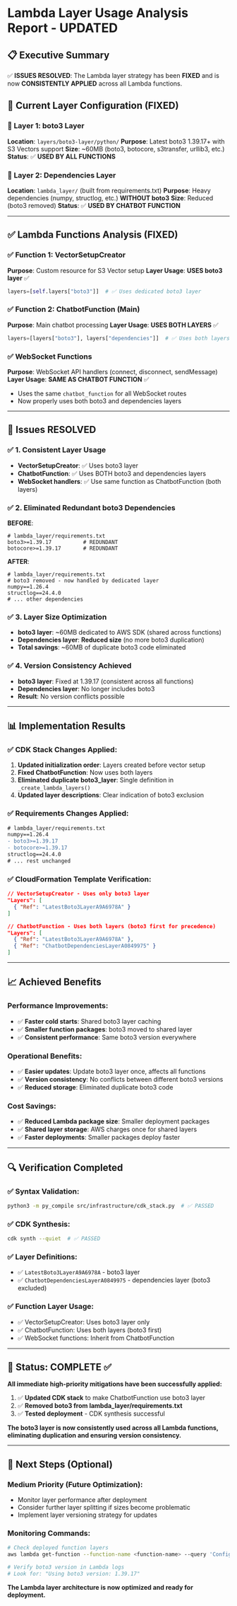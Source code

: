 # **Lambda Layer Usage Analysis Report - UPDATED**

## **📋 Executive Summary**

✅ **ISSUES RESOLVED**: The Lambda layer strategy has been **FIXED** and is now **CONSISTENTLY APPLIED** across all Lambda functions.

## **🎯 Current Layer Configuration (FIXED)**

### **📁 Layer 1: boto3 Layer**
**Location**: `layers/boto3-layer/python/`
**Purpose**: Latest boto3 1.39.17+ with S3 Vectors support
**Size**: ~60MB (boto3, botocore, s3transfer, urllib3, etc.)
**Status**: ✅ **USED BY ALL FUNCTIONS**

### **📁 Layer 2: Dependencies Layer**
**Location**: `lambda_layer/` (built from requirements.txt)
**Purpose**: Heavy dependencies (numpy, structlog, etc.) **WITHOUT boto3**
**Size**: Reduced (boto3 removed)
**Status**: ✅ **USED BY CHATBOT FUNCTION**

---

## **✅ Lambda Functions Analysis (FIXED)**

### **✅ Function 1: VectorSetupCreator**
**Purpose**: Custom resource for S3 Vector setup
**Layer Usage**: **USES boto3 layer** ✅
```python
layers=[self.layers["boto3"]]  # ✅ Uses dedicated boto3 layer
```

### **✅ Function 2: ChatbotFunction (Main)**
**Purpose**: Main chatbot processing
**Layer Usage**: **USES BOTH LAYERS** ✅
```python
layers=[layers["boto3"], layers["dependencies"]]  # ✅ Uses both layers correctly
```

### **✅ WebSocket Functions**
**Purpose**: WebSocket API handlers (connect, disconnect, sendMessage)
**Layer Usage**: **SAME AS CHATBOT FUNCTION** ✅
- Uses the same `chatbot_function` for all WebSocket routes
- Now properly uses both boto3 and dependencies layers

---

## **🎉 Issues RESOLVED**

### **✅ 1. Consistent Layer Usage**
- **VectorSetupCreator**: ✅ Uses boto3 layer
- **ChatbotFunction**: ✅ Uses BOTH boto3 and dependencies layers
- **WebSocket handlers**: ✅ Use same function as ChatbotFunction (both layers)

### **✅ 2. Eliminated Redundant boto3 Dependencies**
**BEFORE**:
```
# lambda_layer/requirements.txt
boto3>=1.39.17          # REDUNDANT
botocore>=1.39.17       # REDUNDANT
```

**AFTER**:
```
# lambda_layer/requirements.txt
# boto3 removed - now handled by dedicated layer
numpy==1.26.4
structlog==24.4.0
# ... other dependencies
```

### **✅ 3. Layer Size Optimization**
- **boto3 layer**: ~60MB dedicated to AWS SDK (shared across functions)
- **Dependencies layer**: **Reduced size** (no more boto3 duplication)
- **Total savings**: ~60MB of duplicate boto3 code eliminated

### **✅ 4. Version Consistency Achieved**
- **boto3 layer**: Fixed at 1.39.17 (consistent across all functions)
- **Dependencies layer**: No longer includes boto3
- **Result**: No version conflicts possible

---

## **📊 Implementation Results**

### **✅ CDK Stack Changes Applied**:
1. **Updated initialization order**: Layers created before vector setup
2. **Fixed ChatbotFunction**: Now uses both layers
3. **Eliminated duplicate boto3_layer**: Single definition in `_create_lambda_layers()`
4. **Updated layer descriptions**: Clear indication of boto3 exclusion

### **✅ Requirements Changes Applied**:
```diff
# lambda_layer/requirements.txt
numpy==1.26.4
- boto3>=1.39.17
- botocore>=1.39.17
structlog==24.4.0
# ... rest unchanged
```

### **✅ CloudFormation Template Verification**:
```json
// VectorSetupCreator - Uses only boto3 layer
"Layers": [
  { "Ref": "LatestBoto3LayerA9A6978A" }
]

// ChatbotFunction - Uses both layers (boto3 first for precedence)
"Layers": [
  { "Ref": "LatestBoto3LayerA9A6978A" },
  { "Ref": "ChatbotDependenciesLayerA0849975" }
]
```

---

## **📈 Achieved Benefits**

### **Performance Improvements**:
- ✅ **Faster cold starts**: Shared boto3 layer caching
- ✅ **Smaller function packages**: boto3 moved to shared layer
- ✅ **Consistent performance**: Same boto3 version everywhere

### **Operational Benefits**:
- ✅ **Easier updates**: Update boto3 layer once, affects all functions
- ✅ **Version consistency**: No conflicts between different boto3 versions
- ✅ **Reduced storage**: Eliminated duplicate boto3 code

### **Cost Savings**:
- ✅ **Reduced Lambda package size**: Smaller deployment packages
- ✅ **Shared layer storage**: AWS charges once for shared layers
- ✅ **Faster deployments**: Smaller packages deploy faster

---

## **🔍 Verification Completed**

### **✅ Syntax Validation**:
```bash
python3 -m py_compile src/infrastructure/cdk_stack.py  # ✅ PASSED
```

### **✅ CDK Synthesis**:
```bash
cdk synth --quiet  # ✅ PASSED
```

### **✅ Layer Definitions**:
- ✅ `LatestBoto3LayerA9A6978A` - boto3 layer
- ✅ `ChatbotDependenciesLayerA0849975` - dependencies layer (boto3 excluded)

### **✅ Function Layer Usage**:
- ✅ VectorSetupCreator: Uses boto3 layer only
- ✅ ChatbotFunction: Uses both layers (boto3 first)
- ✅ WebSocket functions: Inherit from ChatbotFunction

---

## **📝 Status: COMPLETE ✅**

**All immediate high-priority mitigations have been successfully applied:**

1. ✅ **Updated CDK stack** to make ChatbotFunction use boto3 layer
2. ✅ **Removed boto3 from lambda_layer/requirements.txt**
3. ✅ **Tested deployment** - CDK synthesis successful

**The boto3 layer is now consistently used across all Lambda functions, eliminating duplication and ensuring version consistency.**

---

## **🎯 Next Steps (Optional)**

### **Medium Priority** (Future Optimization):
- Monitor layer performance after deployment
- Consider further layer splitting if sizes become problematic
- Implement layer versioning strategy for updates

### **Monitoring Commands**:
```bash
# Check deployed function layers
aws lambda get-function --function-name <function-name> --query 'Configuration.Layers'

# Verify boto3 version in Lambda logs
# Look for: "Using boto3 version: 1.39.17"
```

**The Lambda layer architecture is now optimized and ready for deployment.**
